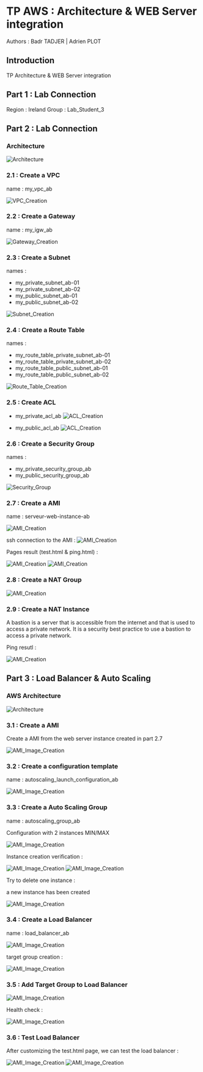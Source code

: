 # TP AWS : Architecture & WEB Server integration

Authors : Badr TADJER | Adrien PLOT

## Introduction

TP Architecture & WEB Server integration

## Part 1 : Lab Connection

Region : Ireland
Group : Lab_Student_3

## Part 2 : Lab Connection

### Architecture

![Architecture](./assets/part_1/architecture.png)

### 2.1 : Create a VPC

name : my_vpc_ab

![VPC_Creation](./assets/part_1/VPC_Creation.png)

### 2.2 : Create a Gateway

name : my_igw_ab

![Gateway_Creation](./assets/part_1/internet_gateway_creation.png)

### 2.3 : Create a Subnet

names :

- my_private_subnet_ab-01
- my_private_subnet_ab-02
- my_public_subnet_ab-01
- my_public_subnet_ab-02

![Subnet_Creation](./assets/part_1/subnets_creation.png)

### 2.4 : Create a Route Table

names :

- my_route_table_private_subnet_ab-01
- my_route_table_private_subnet_ab-02
- my_route_table_public_subnet_ab-01
- my_route_table_public_subnet_ab-02

![Route_Table_Creation](./assets/part_1/route_tables_creation.png)

### 2.5 : Create ACL

- my_private_acl_ab
![ACL_Creation](./assets/part_1/acl_public_creation.png)

- my_public_acl_ab
![ACL_Creation](./assets/part_1/acl_private_creation.png)

### 2.6 : Create a Security Group

names :

- my_private_security_group_ab
- my_public_security_group_ab

![Security_Group](./assets/part_1/security_group_creation.png)

### 2.7 : Create a AMI

name : serveur-web-instance-ab

![AMI_Creation](./assets/part_1/web_server_instance_creation.png)

ssh connection to the AMI :
![AMI_Creation](./assets/part_1/web_server_ssh_connection.png)

Pages result (test.html & ping.html) :

![AMI_Creation](./assets/part_1/http_test.png)
![AMI_Creation](./assets/part_1/http_ping.png)

### 2.8 : Create a NAT Group

![AMI_Creation](./assets/part_1/security_group_NAT_creation.png)

### 2.9 : Create a NAT Instance

A bastion is a server that is accessible from the internet and that is used to access a private network. It is a security best practice to use a bastion to access a private network.

Ping resutl :

![AMI_Creation](./assets/part_1/nat_instance_ping.png)

## Part 3 : Load Balancer & Auto Scaling

### AWS Architecture

![Architecture](./assets/part_1/architecture.png)

### 3.1 : Create a AMI

Create a AMI from the web server instance created in part 2.7

![AMI_Image_Creation](./assets/part_2/ami_image_creation.png)

### 3.2 : Create a configuration template

name : autoscaling_launch_configuration_ab

![AMI_Image_Creation](./assets/part_2/autoscaling_launch_configuration.png)

### 3.3 : Create a Auto Scaling Group

name : autoscaling_group_ab

Configuration with 2 instances MIN/MAX

![AMI_Image_Creation](./assets/part_2/autoscaling_group.png)

Instance creation verification :

![AMI_Image_Creation](./assets/part_2/autoscaling_group_instance_creation_1.png)
![AMI_Image_Creation](./assets/part_2/autoscaling_group_instance_creation_2.png)

Try to delete one instance :

a new instance has been created

![AMI_Image_Creation](./assets/part_2/autoscaling_group_instance_deletion.png)

### 3.4 : Create a Load Balancer

name : load_balancer_ab

![AMI_Image_Creation](./assets/part_2/load_balancer_creation.png)

target group creation :

![AMI_Image_Creation](./assets/part_2/target_group_creation.png)

### 3.5 : Add Target Group to Load Balancer

![AMI_Image_Creation](./assets/part_2/load_balancer_target_group.png)

Health check :

![AMI_Image_Creation](./assets/part_2/load_balancer_health_check.png)

### 3.6 : Test Load Balancer

After customizing the test.html page, we can test the load balancer :

![AMI_Image_Creation](./assets/part_2/load_balancer_test_1.png)
![AMI_Image_Creation](./assets/part_2/load_balancer_test_2.png)

